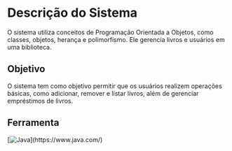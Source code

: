 # Descrição do Sistema

O sistema utiliza conceitos de Programação Orientada a Objetos, como classes, objetos, herança e polimorfismo. Ele gerencia livros e usuários em uma biblioteca.

## Objetivo
O sistema tem como objetivo permitir que os usuários realizem operações básicas, como adicionar, remover e listar livros, além de gerenciar empréstimos de livros.

## Ferramenta
[![Java](https://img.shields.io/badge/Java-000000?style=for-the-badge&logo=java&logoColor=&#x2705;)](https://www.java.com/)
